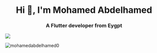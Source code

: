 <h1 align="center">Hi 👋, I'm Mohamed Abdelhamed</h1>
<h3 align="center">A Flutter  developer from Eygpt</h3>
 <a href="https://wakatime.com/@a6fde574-3cbb-4d4d-a769-19a48e2aaf9e"><img src="https://wakatime.com/badge/user/a6fde574-3cbb-4d4d-a769-19a48e2aaf9e.svg"></a>
<p align="left"> <img src="https://komarev.com/ghpvc/?username=mohamedabdelhamed0&label=Profile%20views&color=0e75b6&style=flat" alt="mohamedabdelhamed0" /> </p>

